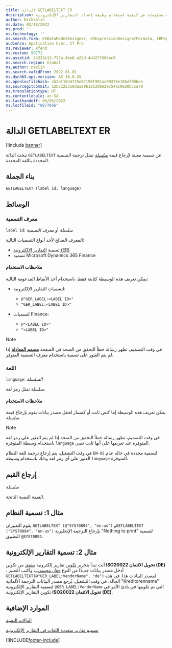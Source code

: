 ```yaml
---
title: الدالة GETLABELTEXT ER
description: توفر هذه المقالة معلومات عن كيفية استخدام وظيفة إعداد التقارير الإلكترونية GETLABELTEXT.
author: NickSelin
ms.date: 03/18/2022
ms.prod: ''
ms.technology: ''
ms.search.form: ERDataModelDesigner, ERExpressionDesignerFormula, ERMappedFormatDesigner, ERModelMappingDesigner
audience: Application User, IT Pro
ms.reviewer: kfend
ms.custom: 58771
ms.assetid: 24223e13-727a-4be6-a22d-4d427f504ac9
ms.search.region: Global
ms.author: nselin
ms.search.validFrom: 2022-01-01
ms.dyn365.ops.version: AX 10.0.25
ms.openlocfilehash: cb3af10d4725e87190f901aa99378e10bdf05bee
ms.sourcegitcommit: 52b7225350daa29b1263d8e29c54ac9e20bcca70
ms.translationtype: HT
ms.contentlocale: ar-SA
ms.lasthandoff: 06/03/2022
ms.locfileid: "8877056"
---
```

# <a name="getlabeltext-er-function"></a>الدالة GETLABELTEXT ER

[!include [banner](../includes/banner.md)]

تبحث الدالة `GETLABELTEXT` عن تسمية معينة لإرجاع قيمة *[سلسلة](er-formula-supported-data-types-primitive.md#string)* تمثل ترجمة التسمية المحددة باللغة المحددة.

## <a name="syntax"></a>بناء الجملة

```vb
GETLABELTEXT (label id, language)
```

## <a name="arguments"></a>الوسائط

### <a name="label-id"></a>معرف التسمية

`label id`: *سلسلة* أو *معرف التسمية*

المعرف الصالح لأحد أنواع التسميات التالية:

- تسمية [التقارير الإلكترونية (ER)](general-electronic-reporting.md)
- تسمية Microsoft Dynamics 365‏ Finance

#### <a name="usage-notes"></a>ملاحظات الاستخدام

يمكن تعريف هذه الوسيطة كثابتة فقط، باستخدام أحد الأنماط المدعومة التالية:

- لتسميات التقارير الإلكترونية:

    - `@"GER_LABEL:<LABEL ID>"`
    - `"GER_LABEL:<LABEL ID>"`

- لتسميات Finance:

    - `@"<LABEL ID>"`
    - `"<LABEL ID>"`

> [!NOTE]
> في وقت التصميم، تظهر رسالة خطأ التحقق من الصحة في الصفحة **[مصمم المعادلة](er-advanced-formula-editor.md)** إذا لم يتم العثور على تسمية باستخدام معرف التسمية المتوفر.

### <a name="language"></a>اللغة

`language`: *السلسلة*

سلسلة تمثل رمز لغة.

#### <a name="usage-notes"></a>ملاحظات الاستخدام

يمكن تعريف هذه الوسيطة إما كنص ثابت أو كمسار لحقل مصدر بيانات يقوم بإرجاع قيمة *سلسلة*.

> [!NOTE]
> في وقت التصميم، تظهر رسالة خطأ التحقق من الصحة إذا لم يتم العثور على رمز لغة باستخدام وسيطة المتوفرة `language` المتوفرة عند تعريفها على أنها ثابت نصي.
>
> في وقت التشغيل، يتم إرجاع ترجمة للغة النظام `EN-US` لتسمية محددة في حاله عدم العثور على أي رمز لغة وذلك باستخدام وسيطة `language` المتوفرة.

## <a name="return-values"></a>إرجاع القيم

*سلسلة*

القيمة النصية الناتجة.

## <a name="example-1-system-label"></a><a name=example-1></a>مثال 1: تسمية النظام

يقوم التعبيران `GETLABELTEXT (@"SYS70894", "en-us")` و`GETLABELTEXT ("SYS70894", "en-us")` بإرجاع الترجمة الإنجليزية "Nothing to print" لتسمية التطبيق `@SYS70894`.

## <a name="example-2-er-label"></a><a name=example-2></a>مثال 2: تسمية التقارير الإلكترونية

أنت تبدأ بتحرير [تكوين](general-electronic-reporting.md#Configuration) تقارير إلكترونية [يشتق](er-quick-start2-customize-report.md#DeriveProvidedFormat) من تكوين **ISO20022 تحويل الائتمان (DE)** ، أدخل مصدر بيانات جديدًا من النوع *[حقل محسوب](er-calculated-field-ds-performance.md)*، واكتب التعبير `GETLABELTEXT(@"GER_LABEL:VendorName", "de")` لمصدر البيانات هذا. في هذه الحالة، في وقت التشغيل، يُرجع مصدر البيانات الترجمة الألمانية "Kreditorenname" لتسمية التقارير الإلكترونية `@GER_LABEL:VendorName` التي تم تكوينها في بادئ الأمر في تكوين التقارير الإلكترونية **ISO20022 تحويل الائتمان‬ (DE)**.

## <a name="additional-resources"></a>الموارد الإضافية

[الدالات النصية](er-functions-category-text.md)

[تصميم تقارير متعددة اللغات في التقارير الإلكترونية](er-design-multilingual-reports.md)

[!INCLUDE[footer-include](../../../includes/footer-banner.md)]
